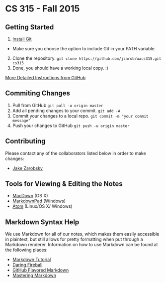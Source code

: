 # CS 315 - Fall 2015

## Getting Started
1. [Install Git](https://git-scm.com/book/en/v2/Getting-Started-Installing-Git)
  - Make sure you choose the option to include Git in your PATH variable.
2. Clone the repository. `git clone https://github.com/jzarob/uacs315.git cs315`
3. Done, you should have a working local copy. :)

[More Detailed Instructions from GitHub](https://help.github.com/articles/set-up-git/#platform-all)

## Commiting Changes
1. Pull from GitHub `git pull -u origin master`
2. Add all pending changes to your commit. `git add -A`
3. Commit your changes to a local repo. `git commit -m "your commit message"`
4. Push your changes to GitHub `git push -u origin master`

## Contributing
Please contact any of the collaborators listed below in order to make changes:

- [Jake Zarobsky](mailto:jazarobsky@crimson.ua.edu)

## Tools for Viewing & Editing the Notes
- [MacDown](https://github.com/uranusjr/macdown) (OS X)
- [MarkdownPad](http://markdownpad.com) (Windows)
- [Atom](https://atom.io) (Linux/OS X/ Windows)

## Markdown Syntax Help
We use Markdown for all of our notes, which makes them easily accessible in plaintext, but still allows
for pretty formatting when put through a Markdown renderer. Information on how to use Markdown can be found
at the following places:
- [Markdown Tutorial](http://markdowntutorial.com)
- [Daring Fireball](http://daringfireball.net/projects/markdown/basics)
- [GitHub Flavored Markdown](https://help.github.com/articles/github-flavored-markdown/)
- [Mastering Markdown](https://guides.github.com/features/mastering-markdown/)
